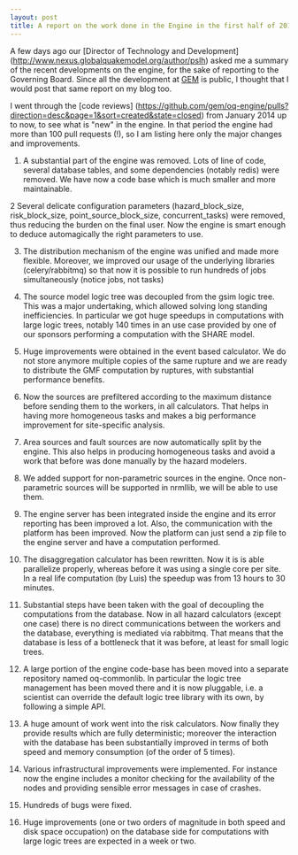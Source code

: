 ```yaml
---
layout: post
title: A report on the work done in the Engine in the first half of 2014
---
```


A few days ago our [Director of Technology and Development]
(http://www.nexus.globalquakemodel.org/author/pslh) asked me
a summary of the recent developments on the engine, for the
sake of reporting to the Governing Board. Since all the development
at [GEM](http://www.globalquakemodel.org/) is public, I thought that
I would post that same report on my blog too.

I went through the [code reviews]
(https://github.com/gem/oq-engine/pulls?direction=desc&page=1&sort=created&state=closed) from January 2014 up to now, to see
what is "new" in the engine. In that period the engine had more than
100 pull requests (!), so I am listing here only the major changes and
improvements.

1. A substantial part of the engine was removed. Lots of line
   of code, several database tables, and some dependencies (notably
   redis) were removed. We have now a code base which is much smaller
   and more maintainable.

2  Several delicate configuration parameters
   (hazard_block_size, risk_block_size, point_source_block_size,
   concurrent_tasks) were removed, thus reducing the burden on the
   final user. Now the engine is smart enough to deduce automagically
   the right parameters to use.

3. The distribution mechanism of the engine was unified and made more
   flexible. Moreover, we improved our usage of the underlying
   libraries (celery/rabbitmq) so that now it is possible to run
   hundreds of jobs simultaneously (notice jobs, not tasks)

4. The source model logic tree was decoupled from the gsim logic tree.
   This was a major undertaking, which allowed solving long standing
   inefficiencies. In particular we got huge speedups in computations
   with large logic trees, notably 140 times in an use case provided
   by one of our sponsors performing a computation with the SHARE model.

5. Huge improvements were obtained in the event based calculator. We do not
   store anymore multiple copies of the same rupture and we are ready to
   distribute the GMF computation by ruptures, with substantial performance
   benefits.

6. Now the sources are prefiltered according to the maximum distance before
   sending them to the workers, in all calculators. That helps in having
   more homogeneous tasks and makes a big performance improvement
   for site-specific analysis.

7. Area sources and fault sources are now automatically split by the
   engine. This also helps in producing homogeneous tasks and avoid a
   work that before was done manually by the hazard modelers.

8. We added support for non-parametric sources in the engine. Once
   non-parametric sources will be supported in nrmllib, we will be
   able to use them.

9. The engine server has been integrated inside the engine and its
   error reporting has been improved a lot. Also, the communication
   with the platform has been improved. Now the platform can just
   send a zip file to the engine server and have a computation performed.

10. The disaggregation calculator has been rewritten. Now it is is able
    parallelize properly, whereas before it was using a single core per site.
    In a real life computation (by Luis) the speedup was from 13 hours to
    30 minutes.

11. Substantial steps have been taken with the goal of decoupling the
    computations from the database. Now in all hazard calculators
    (except one case) there is no direct communications between the
    workers and the database, everything is mediated via rabbitmq.
    That means that the database is less of a bottleneck that it
    was before, at least for small logic trees.

12. A large portion of the engine code-base has been moved into a separate
    repository named oq-commonlib. In particular the logic tree management
    has been moved there and it is now pluggable, i.e. a scientist can
    override the default logic tree library with its own, by following
    a simple API.

13. A huge amount of work went into the risk calculators. Now finally
    they provide results which are fully deterministic; moreover the
    interaction with the database has been substantially improved in
    terms of both speed and memory consumption (of the order of 5 times).

14. Various infrastructural improvements were implemented. For instance now
    the engine includes a monitor checking for the availability of the nodes
    and providing sensible error messages in case of crashes.

15. Hundreds of bugs were fixed.

16. Huge improvements (one or two orders of magnitude in both speed
    and disk space occupation) on the database side for computations with
    large logic trees are expected in a week or two.

